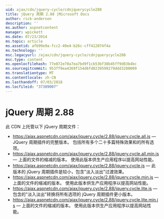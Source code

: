 ```yaml
---
uid: ajax/cdn/jquery-cycle/cdnjquerycycle288
title: jQuery 周期 2.88 |Microsoft Docs
author: rick-anderson
description: ''
ms.author: aspnetcontent
manager: wpickett
ms.date: 07/23/2014
ms.topic: article
ms.assetid: afb99e9a-fcc2-49e4-b26c-cff412074f4a
ms.technology: ''
msc.legacyurl: /ajax/cdn/jquery-cycle/cdnjquerycycle288
msc.type: content
ms.openlocfilehash: 77e872e70a7ea7bd9f1cb53bf38b45ff9d83b4bc
ms.sourcegitcommit: 953ff9ea4369f154d6fd0239599279ddd3280009
ms.translationtype: MT
ms.contentlocale: zh-CN
ms.lasthandoff: 07/03/2018
ms.locfileid: "37389007"
---
```

<a name="jquery-cycle-288"></a>jQuery 周期 2.88
====================
此 CDN 上托管以下 jQuery 周期文件：

- https://ajax.aspnetcdn.com/ajax/jquery.cycle/2.88/jquery.cycle.all.js &mdash; JQuery 周期插件的完整版本。 包括所有多个二十多篇特殊效果和的所有选项。
- https://ajax.aspnetcdn.com/ajax/jquery.cycle/2.88/jquery.cycle.all.min.js &mdash; 上面的文件的缩减的版本。 使用此版本供生产应用程序以提高网站性能。
- https://ajax.aspnetcdn.com/ajax/jquery.cycle/2.88/jquery.cycle.js &mdash; 此版本的 jQuery 周期插件是较小，包含"淡入淡出"过渡效果。
- https://ajax.aspnetcdn.com/ajax/jquery.cycle/2.88/jquery.cycle.min.js &mdash; 上面的文件的缩减的版本。 使用此版本供生产应用程序以提高网站性能。
- https://ajax.aspnetcdn.com/ajax/jquery.cycle/2.88/jquery.cycle.lite.js &mdash; 包含的"淡入淡出"转换将所有选项的 jQuery 周期插件更小版本。
- https://ajax.aspnetcdn.com/ajax/jquery.cycle/2.88/jquery.cycle.lite.min.js &mdash; 上面的文件的缩减的版本。 使用此版本供生产应用程序以提高网站性能。
